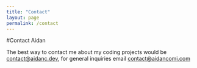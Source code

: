 ```yaml
---
title: "Contact"
layout: page
permalink: /contact
---
```


#Contact Aidan

The best way to contact me about my coding projects would be [contact@aidanc.dev](mailto:contact@aidanc.dev), for general inquiries email [contact@aidancomi.com](mailto:contact@aidancomi.com)
